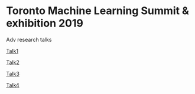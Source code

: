 # Toronto Machine Learning Summit & exhibition 2019

Adv research talks

[Talk1](talk1)

[Talk2](talk2)

[Talk3](talk3)

[Talk4](talk4)


